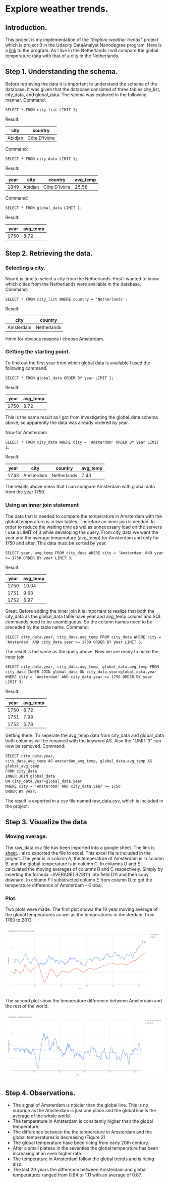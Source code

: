 # Explore weather trends.

## Introduction.
This project is my implementation of the _"Explore weather trends"_ project which is project 0 in the Udacity DataAnalyst Nanodegree program. Here is a [link](https://www.udacity.com/course/data-analyst-nanodegree--nd002) to the program. As I live in the Netherlands I will compare the global temperature data with that of a city in the Netherlands. 

## Step 1. Understanding the schema.
Before retrieving the data it is important to understand the schema of the database. It was given that the database consisted of three tables city\_list, city\_data, and global\_data. The scema was explored in the following manner.
Command:
```
SELECT * FROM city_list LIMIT 1;
```
Result:

| city	| country |
| ----- | ------- |
| Abidjan | Côte D'Ivoire |

Command:
```
SELECT * FROM city_data LIMIT 1;
```
Result:

| year | city | country | avg\_temp |
| ---- | ---- | ------- | -------- |
| 1849 | Abidjan | Côte D'Ivoire | 25.58 |

Command:
```
SELECT * FROM global_data LIMIT 1;
```
Result:

| year | avg\_temp |
| ---- | -------- |
| 1750 | 8.72 |

## Step 2. Retrieving the data.
### Selecting a city.
Now it is time to select a city from the Netherlands. First I wanted to know which cities from the Netherlands were available in the database.
Command:
```
SELECT * FROM city_list WHERE country = 'Netherlands'; 
```
Result:

| city | country |
| ---- | ------- |
| Amsterdam | Netherlands |

Hmm for obvious reasons I choose Amsterdam.

### Getting the starting point.
To find out the first year from which global data is available I used the following command. 

```
SELECT * FROM global_data ORDER BY year LIMIT 1; 
```
Result:

| year | avg\_temp |
| ---- | -------- |
| 1750 | 8.72 |

This is the same result as I got from investigating the global_data schema above, so apparently the data was already ordered by year.

Now for Amsterdam
```
SELECT * FROM city_data WHERE city = 'Amsterdam' ORDER BY year LIMIT 1; 
```
Result:

| year | city | country | avg\_temp |
| ---- | ---- | ------- | -------- |
| 1743 | Amsterdam | Netherlands |7.43 |

The results above mean that I can compare Amsterdam with global data from the year 1750.

### Using an inner join statement
The data that is needed to compare the temperature in Amsterdam with the global temperature is in two tables. Therefore an inner join is needed. In order to reduce the waiting time as wel as unnecessary load on the servers I use a LIMIT of 3 while developing the query. From city\_data we want the year and the average temperature (avg\_temp) for Amsterdam and only for 1750 and after. This data must be sorted by year. 
```
SELECT year, avg_temp FROM city_data WHERE city = 'Amsterdam' AND year >= 1750 ORDER BY year LIMIT 3;
```
Result

| year | avg\_temp |
| ---- | -------- |
| 1750 | 10.04 |
| 1751 | 9.63 |
| 1752 | 5.97 |

Great. Before adding the inner join it is important to realize that both the city\_data as the global\_data table have year and avg\_temp colums and SQL commands need to be unambiguous. So the column names need to be preceded by the table name.
Command:
```
SELECT city_data.year, city_data.avg_temp FROM city_data WHERE city = 'Amsterdam' AND city_data.year >= 1750 ORDER BY year LIMIT 3;
```
The result is the same as the query above.
Now we are ready to make the inner join.
```
SELECT city_data.year, city_data.avg_temp, global_data.avg_temp FROM city_data INNER JOIN global_data ON city_data.year=global_data.year WHERE city = 'Amsterdam' AND city_data.year >= 1750 ORDER BY year LIMIT 3;
```
Result:

| year | avg\_temp |
| ---- | --------- |
| 1750 | 8.72 |
| 1751 | 7.98 |
| 1752 | 5.78 |

Getting there. To seperate the avg\_temp data from city\_data and global\_data both columns will be renamed with the keyword AS. Also the "LIMIT 3" can now be removed. 
Command:
```
SELECT city_data.year, 
city_data.avg_temp AS amsterdam_avg_temp, global_data.avg_temp AS global_avg_temp
FROM city_data 
INNER JOIN global_data 
ON city_data.year=global_data.year
WHERE city = 'Amsterdam' AND city_data.year >= 1750 
ORDER BY year; 
```
The result is exported in a csv file named raw\_data.csv, which is included in the project.


## Step 3. Visualize the data
### Moving average.
The raw\_data.csv file has been imported into a google sheet. The link is [sheet](https://drive.google.com/open?id=1sWEY-dkOH_B9Q59gh3n-2pZyMdcVBpm4uMpnjp7IVj4).
I also exported the file to excel. This excel file is included in the project.
The year is in column A, the temperature of Amsterdam is in column B, and the global temperature is in column C. In columns D and E I calculated the moving averages of columns B and C respectively. Simply by inserting the formula =AVERAGE( B2:B11) into field D11 and then copy downard. In column F I substracted column E from column D to get the temperature difference of Amsterdam - Global.

### Plot.
Two plots were made. The first plot shows the 10 year moving average of the global temperatures as wel as the temperatures in Amsterdam, from 1760 to 2013.

![Global and Amsterdam temperatures trend](https://github.com/cbrands/explore_weather_trends/blob/master/Screenshots/Temeparture_trends_of_Amsterdam_and_global.png?raw=true "Global and Amsterdam temperatures trend")

The second plot show the temperature difference between Amsterdam and the rest of the world.

![Difference between global and Amsterdam temperatures](https://github.com/cbrands/explore_weather_trends/blob/master/Screenshots/Amsterdam_vs_global_temperature.png?raw=true "Difference between global and Amsterdam temperatures")


## Step 4. Observations.
* The signal of Amsterdam is noicier than the global line. This is no surprice as the Amsterdam is just one place and the global line is the average of the whole world.
* The temperature in Amsterdam is consitently higher than the global temperature. 
* The difference between the the temperature in Amsterdam and the global temperatures is decreasing (Figure 2)
* The global temperature have been ricing from early 20th century.
* After a small plateau in the seventies the global temperature has been increasing at an even higher rate. 
* The temperature in Amsterdam follow the global trends and is ricing also.
* The last 20 years the difference between Amsterdam and global temperatures ranged from 0.64 to 1.11 with an average of 0.87. 
